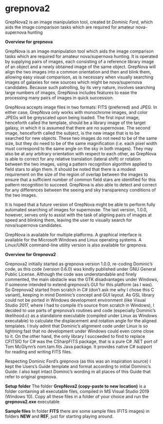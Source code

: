 # grepnova2
GrepNova2 is an image manipulation tool, created bt <i>Dominic Ford</i>, which aids the image comparison tasks which are required for amateur nova-supernova hunting

<b>Overview for grepnova</b>

GrepNova is an image manipulation tool which aids the image comparison tasks which are required for amateur nova/supernova hunting. It is operated by supplying pairs of images, each consisting of a reference library image of an object and a newly obtained image of the same object. GrepNova will align the two images into a common orientation and then and blink them, allowing easy visual comparison, as is necessary when visually searching images of galaxies for new sources which might be nova/supernova candidates. Because such patrolling, by its very nature, involves searching large numbers of images, GrepNova includes features to ease the processing many pairs of images in quick succession.

GrepNova accepts image files in two formats: FITS  (preferred) and JPEG. In either case, GrepNova only works with monochrome images, and color JPEGs will be greyscaled upon being loaded. The first input image, henceforth called the template, should be a library image of the target galaxy, in which it is assumed that there are no supernovae. The second image, henceforth called the subject, is the new image that is to be searched for new objects. These two images do not need to be of the same size, but they do need to be of the same magnification (i.e. each pixel width must correspond to the same angle on the sky in both images). They may also be at any arbitrary orientation with respect to each other, as GrepNova is able to correct for any relative translation (lateral shift) or rotation between the two images, using a pattern recognition algorithm applied to field stars to align them. It should be noted that there is a modest requirement on the size of the region of overlap between the images to ensure that a sufficient number of common field stars are identified for this pattern recognition to succeed. GrepNova is also able to detect and correct for any differences between the seeing and sky transparency conditions of the two images.

It is hoped that a future version of GrepNova might be able to perform fully automated searching of images for supernovae. The last version, 1.0.0, however, serves only to assist with the task of aligning pairs of images at speed and blinking them, leaving the user to visually search for nova/supernova candidates.

GrepNova is available for multiple platforms. A graphical interface is available for the Microsoft Windows and Linux operating systems. A Linux/UNIX command-line utility version is also available for grepnova.

<b>Overview for Grepnova2</b>

Grepnova2 initially started as grepnova version 1.0.0, re-coding Dominic’s code, as this code (version 0.6.0) was kindly published under GNU General Public License. Although the code was understandable and finely commented, the main obstacle was the GTK disadvantages under Windows, if someone intended to extend grepnova’s GUI for this platform (as I was). So Grepnova2 started from scratch in C# (don’t ask me why I chose this C variant), keeping in mind Dominic’s concept and GUI layout. As GSL library could not be ported in Windows development environment (like Visual Studio 2017, where I had to compile it’s source from scratch in Windows), I decided to use parts of grepnova’s routines and code (especially Dominic’s likelihood.c) as a standalone executable (compiled under Linux as Windows executable) to calculate the displacement and rotation angle for the aligned templates. I truly admit that Dominic’s alignment code under Linux is so lightning fast that no development under Windows could even come close to it. On the other hand, the only library I succeeded to find to replace CFITSIO for C# was the CSharpFITS  package, that is a pure C# .NET port of Tom McGlynn’s nom.tam.fits Java package. It provides native C# support for reading and writing FITS files.

Respecting Dominic Ford’s grepnova (as this was an inspiration source) I kept the Users’s Guide template and format according to initial Dominic’s Guide. I also kept intact Dominic’s wording in all places of this Guide that refer to original grepnova.

<b>Setup folder</b>
The folder <b>GrepNova2 (copy-paste to new location)</b> is a folder containing all executable files, compiled in MS Visual Studio 2019 (Windows 10). Copy all these files in a folder of your choice and run the <b>grepnova2.exe</b> executable
  
  <b>Sample files</b>
  In folder <b>FITS</b> there are some sample files (FITS images) in folders <b>NEW</b> and <b>REF</b>, just for starting playing around.
